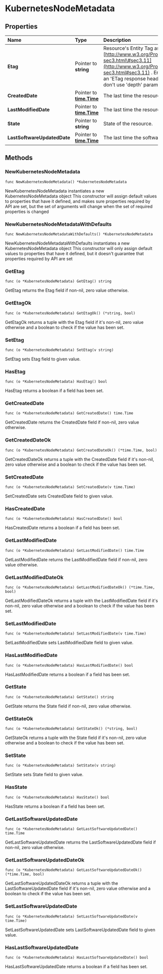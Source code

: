 # KubernetesNodeMetadata

## Properties

| Name | Type | Description | Notes |
| :--- | :--- | :--- | :--- |
| **Etag** | Pointer to **string** | Resource's Entity Tag as defined in [http://www.w3.org/Protocols/rfc2616/rfc2616-sec3.html\#sec3.11](http://www.w3.org/Protocols/rfc2616/rfc2616-sec3.html#sec3.11) . Entity Tag is also added as an 'ETag response header to requests which don't use 'depth' parameter. | \[optional\] \[readonly\] |
| **CreatedDate** | Pointer to [**time.Time**](https://github.com/ionos-cloud/sdk-go/tree/4e286099b4ce8a737f9c290f7ffd91d52f71d793/docs/time.Time.md) | The last time the resource was created | \[optional\] \[readonly\] |
| **LastModifiedDate** | Pointer to [**time.Time**](https://github.com/ionos-cloud/sdk-go/tree/4e286099b4ce8a737f9c290f7ffd91d52f71d793/docs/time.Time.md) | The last time the resource has been modified | \[optional\] \[readonly\] |
| **State** | Pointer to **string** | State of the resource. | \[optional\] \[readonly\] |
| **LastSoftwareUpdatedDate** | Pointer to [**time.Time**](https://github.com/ionos-cloud/sdk-go/tree/4e286099b4ce8a737f9c290f7ffd91d52f71d793/docs/time.Time.md) | The last time the software updated on node. | \[optional\] \[readonly\] |

## Methods

### NewKubernetesNodeMetadata

`func NewKubernetesNodeMetadata() *KubernetesNodeMetadata`

NewKubernetesNodeMetadata instantiates a new KubernetesNodeMetadata object This constructor will assign default values to properties that have it defined, and makes sure properties required by API are set, but the set of arguments will change when the set of required properties is changed

### NewKubernetesNodeMetadataWithDefaults

`func NewKubernetesNodeMetadataWithDefaults() *KubernetesNodeMetadata`

NewKubernetesNodeMetadataWithDefaults instantiates a new KubernetesNodeMetadata object This constructor will only assign default values to properties that have it defined, but it doesn't guarantee that properties required by API are set

### GetEtag

`func (o *KubernetesNodeMetadata) GetEtag() string`

GetEtag returns the Etag field if non-nil, zero value otherwise.

### GetEtagOk

`func (o *KubernetesNodeMetadata) GetEtagOk() (*string, bool)`

GetEtagOk returns a tuple with the Etag field if it's non-nil, zero value otherwise and a boolean to check if the value has been set.

### SetEtag

`func (o *KubernetesNodeMetadata) SetEtag(v string)`

SetEtag sets Etag field to given value.

### HasEtag

`func (o *KubernetesNodeMetadata) HasEtag() bool`

HasEtag returns a boolean if a field has been set.

### GetCreatedDate

`func (o *KubernetesNodeMetadata) GetCreatedDate() time.Time`

GetCreatedDate returns the CreatedDate field if non-nil, zero value otherwise.

### GetCreatedDateOk

`func (o *KubernetesNodeMetadata) GetCreatedDateOk() (*time.Time, bool)`

GetCreatedDateOk returns a tuple with the CreatedDate field if it's non-nil, zero value otherwise and a boolean to check if the value has been set.

### SetCreatedDate

`func (o *KubernetesNodeMetadata) SetCreatedDate(v time.Time)`

SetCreatedDate sets CreatedDate field to given value.

### HasCreatedDate

`func (o *KubernetesNodeMetadata) HasCreatedDate() bool`

HasCreatedDate returns a boolean if a field has been set.

### GetLastModifiedDate

`func (o *KubernetesNodeMetadata) GetLastModifiedDate() time.Time`

GetLastModifiedDate returns the LastModifiedDate field if non-nil, zero value otherwise.

### GetLastModifiedDateOk

`func (o *KubernetesNodeMetadata) GetLastModifiedDateOk() (*time.Time, bool)`

GetLastModifiedDateOk returns a tuple with the LastModifiedDate field if it's non-nil, zero value otherwise and a boolean to check if the value has been set.

### SetLastModifiedDate

`func (o *KubernetesNodeMetadata) SetLastModifiedDate(v time.Time)`

SetLastModifiedDate sets LastModifiedDate field to given value.

### HasLastModifiedDate

`func (o *KubernetesNodeMetadata) HasLastModifiedDate() bool`

HasLastModifiedDate returns a boolean if a field has been set.

### GetState

`func (o *KubernetesNodeMetadata) GetState() string`

GetState returns the State field if non-nil, zero value otherwise.

### GetStateOk

`func (o *KubernetesNodeMetadata) GetStateOk() (*string, bool)`

GetStateOk returns a tuple with the State field if it's non-nil, zero value otherwise and a boolean to check if the value has been set.

### SetState

`func (o *KubernetesNodeMetadata) SetState(v string)`

SetState sets State field to given value.

### HasState

`func (o *KubernetesNodeMetadata) HasState() bool`

HasState returns a boolean if a field has been set.

### GetLastSoftwareUpdatedDate

`func (o *KubernetesNodeMetadata) GetLastSoftwareUpdatedDate() time.Time`

GetLastSoftwareUpdatedDate returns the LastSoftwareUpdatedDate field if non-nil, zero value otherwise.

### GetLastSoftwareUpdatedDateOk

`func (o *KubernetesNodeMetadata) GetLastSoftwareUpdatedDateOk() (*time.Time, bool)`

GetLastSoftwareUpdatedDateOk returns a tuple with the LastSoftwareUpdatedDate field if it's non-nil, zero value otherwise and a boolean to check if the value has been set.

### SetLastSoftwareUpdatedDate

`func (o *KubernetesNodeMetadata) SetLastSoftwareUpdatedDate(v time.Time)`

SetLastSoftwareUpdatedDate sets LastSoftwareUpdatedDate field to given value.

### HasLastSoftwareUpdatedDate

`func (o *KubernetesNodeMetadata) HasLastSoftwareUpdatedDate() bool`

HasLastSoftwareUpdatedDate returns a boolean if a field has been set.

